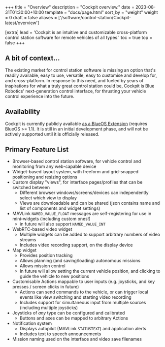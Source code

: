+++
title = "Overview"
description = "Cockpit overview."
date = 2023-08-31T01:30:00+10:00
template = "docs/page.html"
sort_by = "weight"
weight = 0
draft = false
aliases = ['/software/control-station/Cockpit-latest/overview']

[extra]
lead = 'Cockpit is an intuitive and customizable cross-platform control station software for remote vehicles of all types.'
toc = true
top = false
+++

## A bit of context...

The existing market for control station software is missing an option that's readily available, easy to use, versatile, easy to customise and develop for, and cross-platform. In response to this need, and fueled by years of inspirations for what a truly great control station could be, Cockpit is Blue Robotics' next-generation control interface, for thrusting your vehicle control experience into the future.

## Availability

Cockpit is currently publicly available [as a BlueOS Extension](https://docs.bluerobotics.com/BlueOS-Extensions-Repository#:~:text=Cockpit,-Maintainer) (requires BlueOS >= 1.1). It is still in an initial development phase, and will not be actively supported until it is officially released.

## Primary Feature List

- Browser-based control station software, for vehicle control and monitoring from any web-capable device
- Widget-based layout system, with freeform and grid-snapped positioning and resizing options
- Custom display "views", for interface pages/profiles that can be switched between
    - Different browser windows/screens/devices can independently select which view to display
    - Views are downloadable and can be shared (json contains name and list of components and widget settings)
- MAVLink `NAMED_VALUE_FLOAT` messages are self-registering for use in mini-widgets (including custom ones!)
    - in future will also support `NAMED_VALUE_INT`
- WebRTC-based video widget
    - Multiple widgets can be added to support arbitrary numbers of video streams
    - Includes video recording support, on the display device
- Map widget
    - Provides position tracking
    - Allows planning (and saving/loading) autonomous missions
    - Allows mission control
    - In future will allow setting the current vehicle position, and clicking to guide the vehicle to new positions
- Customisable Actions mappable to user inputs (e.g. joysticks, and key presses / screen clicks in future)
    - Actions can send commands to the vehicle, or can trigger local events like view switching and starting video recording
    - Includes support for simultaneous input from multiple sources (including multiple joysticks)
- Joysticks of _any_ type can be configured and calibrated
    - Buttons and axes can be mapped to arbitrary Actions
- Notification system
    - Displays autopilot (MAVLink `STATUSTEXT`) and application alerts
    - Includes text to speech announcements
- Mission naming used on the interface and video save filenames
